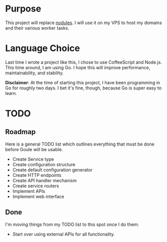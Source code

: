 # Purpose

This project will replace [nodules](https://github.com/unixpickle/nodules). I will use it on my VPS to host my domains and their various worker tasks.

# Language Choice

Last time I wrote a project like this, I chose to use CoffeeScript and Node.js. This time around, I am using Go. I hope this will improve performance, maintainability, and stability.

**Disclaimer**: At the time of starting this project, I have been programming in Go for roughly two days. I bet it's fine, though, because Go is super easy to learn.

# TODO

## Roadmap

Here is a general TODO list which outlines everything that must be done before Goule will be usable.

 * Create Service type
 * Create configuration structure
 * Create default configuration generator
 * Create HTTP endpoints
 * Create API handler mechanism
 * Create service routers
 * Implement APIs
 * Implement web interface

## Done

I'm moving things from my TODO list to this spot once I do them:

 * Start over using external APIs for all functionality.
